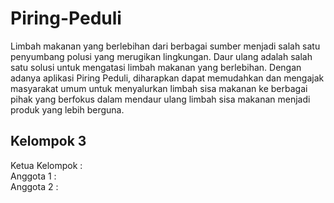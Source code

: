 # Piring-Peduli

Limbah makanan yang berlebihan dari berbagai sumber menjadi salah satu penyumbang polusi yang merugikan lingkungan. Daur ulang adalah salah satu solusi untuk mengatasi limbah makanan yang berlebihan. Dengan adanya aplikasi Piring Peduli, diharapkan dapat memudahkan dan mengajak masyarakat umum untuk menyalurkan limbah sisa makanan ke berbagai pihak yang berfokus dalam mendaur ulang limbah sisa makanan menjadi produk yang lebih berguna.

## Kelompok 3

Ketua Kelompok : <br/>
Anggota 1 : <br/>
Anggota 2 : <br/>

